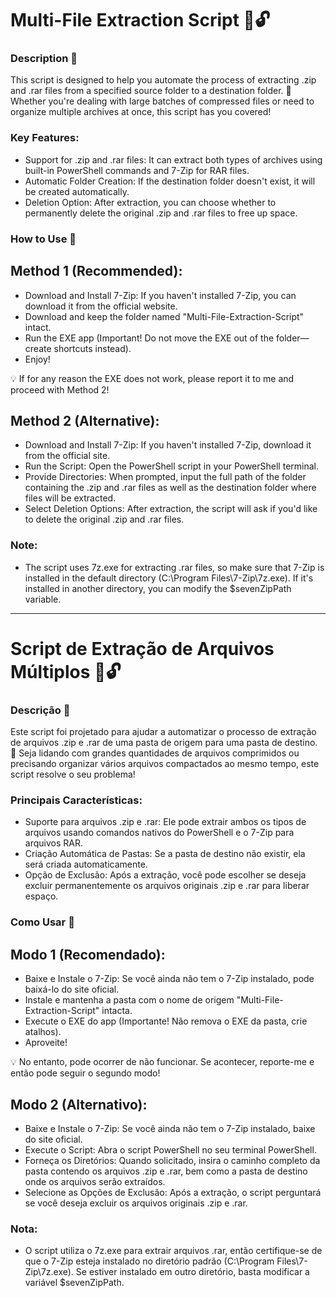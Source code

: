 # Multi-File Extraction Script 📂🔓  

### Description 📝  
This script is designed to help you automate the process of extracting .zip and .rar files from a specified source folder to a destination folder. 📂 Whether you're dealing with large batches of compressed files or need to organize multiple archives at once, this script has you covered!  

### Key Features:  
- Support for .zip and .rar files: It can extract both types of archives using built-in PowerShell commands and 7-Zip for RAR files.  
- Automatic Folder Creation: If the destination folder doesn't exist, it will be created automatically.  
- Deletion Option: After extraction, you can choose whether to permanently delete the original .zip and .rar files to free up space.  

### How to Use 🔧  
## Method 1 (Recommended):  
- Download and Install 7-Zip: If you haven't installed 7-Zip, you can download it from the official website.  
- Download and keep the folder named "Multi-File-Extraction-Script" intact.  
- Run the EXE app (Important! Do not move the EXE out of the folder—create shortcuts instead).  
- Enjoy!  

💡 If for any reason the EXE does not work, please report it to me and proceed with Method 2!  

## Method 2 (Alternative):  
- Download and Install 7-Zip: If you haven't installed 7-Zip, download it from the official site.  
- Run the Script: Open the PowerShell script in your PowerShell terminal.  
- Provide Directories: When prompted, input the full path of the folder containing the .zip and .rar files as well as the destination folder where files will be extracted.  
- Select Deletion Options: After extraction, the script will ask if you'd like to delete the original .zip and .rar files.  

### Note:  
- The script uses 7z.exe for extracting .rar files, so make sure that 7-Zip is installed in the default directory (C:\Program Files\7-Zip\7z.exe). If it's installed in another directory, you can modify the $sevenZipPath variable.  

---  

# Script de Extração de Arquivos Múltiplos 📂🔓  

### Descrição 📝  
Este script foi projetado para ajudar a automatizar o processo de extração de arquivos .zip e .rar de uma pasta de origem para uma pasta de destino. 📂 Seja lidando com grandes quantidades de arquivos comprimidos ou precisando organizar vários arquivos compactados ao mesmo tempo, este script resolve o seu problema!  

### Principais Características:  
- Suporte para arquivos .zip e .rar: Ele pode extrair ambos os tipos de arquivos usando comandos nativos do PowerShell e o 7-Zip para arquivos RAR.  
- Criação Automática de Pastas: Se a pasta de destino não existir, ela será criada automaticamente.  
- Opção de Exclusão: Após a extração, você pode escolher se deseja excluir permanentemente os arquivos originais .zip e .rar para liberar espaço.  

### Como Usar 🔧  
## Modo 1 (Recomendado):  
- Baixe e Instale o 7-Zip: Se você ainda não tem o 7-Zip instalado, pode baixá-lo do site oficial.  
- Instale e mantenha a pasta com o nome de origem "Multi-File-Extraction-Script" intacta.  
- Execute o EXE do app (Importante! Não remova o EXE da pasta, crie atalhos).  
- Aproveite!  

💡 No entanto, pode ocorrer de não funcionar. Se acontecer, reporte-me e então pode seguir o segundo modo!  

## Modo 2 (Alternativo):  
- Baixe e Instale o 7-Zip: Se você ainda não tem o 7-Zip instalado, baixe do site oficial.  
- Execute o Script: Abra o script PowerShell no seu terminal PowerShell.  
- Forneça os Diretórios: Quando solicitado, insira o caminho completo da pasta contendo os arquivos .zip e .rar, bem como a pasta de destino onde os arquivos serão extraídos.  
- Selecione as Opções de Exclusão: Após a extração, o script perguntará se você deseja excluir os arquivos originais .zip e .rar.  

### Nota:  
- O script utiliza o 7z.exe para extrair arquivos .rar, então certifique-se de que o 7-Zip esteja instalado no diretório padrão (C:\Program Files\7-Zip\7z.exe). Se estiver instalado em outro diretório, basta modificar a variável $sevenZipPath.  

